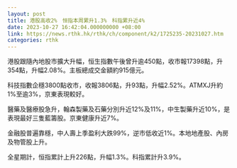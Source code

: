 ```yaml
---
layout: post
title: 港股高收2%　恒指本周累升1.3%　科指累升近4%
date: 2023-10-27 16:42:04.000000000 +08:00
link: https://news.rthk.hk/rthk/ch/component/k2/1725235-20231027.htm
categories: rthk
---
```


港股跟隨內地股市擴大升幅，恒生指數午後曾升逾450點，收市報17398點，升354點，升幅2.08%。主板總成交金額約915億元。

科技指數企穩3800點收市，收報3806點，升93點，升幅2.52%。ATMXJ升約1%至逾3%，京東表現較好。

醫藥及醫療股急升，翰森製藥及石藥分別升近12%及11%，中生製藥升近10%，是表現最好三隻藍籌股。京東健康升近7%。

金融股普遍靠穩，中人壽上季盈利大跌99%，逆市低收近1%。本地地產股、內房及物管股上升。

全星期計，恒指累計上升226點，升幅1.3%。科指累計升3.9%。
